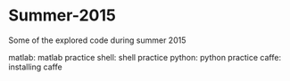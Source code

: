 # Summer-2015
Some of the explored code during summer 2015

matlab: matlab practice
shell: shell practice
python: python practice
caffe: installing caffe
